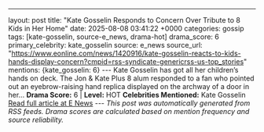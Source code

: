 ---
layout: post
title: "Kate Gosselin Responds to Concern Over Tribute to 8 Kids in Her Home"
date: 2025-08-08 03:41:22 +0000
categories: gossip
tags: [kate-gosselin, source-e_news, drama-hot]
drama_score: 6
primary_celebrity: kate_gosselin
source: e_news
source_url: "https://www.eonline.com/news/1420916/kate-gosselin-reacts-to-kids-hands-display-concern?cmpid=rss-syndicate-genericrss-us-top_stories"
mentions: {kate_gosselin: 6} --- Kate Gosselin has got all her children’s hands on deck. The Jon & Kate Plus 8 alum responded to a fan who pointed out an eyebrow-raising hand replica displayed on the archway of a door in her... **Drama Score:** 6 | **Level:** HOT **Celebrities Mentioned:** Kate Gosselin [Read full article at E News](https://www.eonline.com/news/1420916/kate-gosselin-reacts-to-kids-hands-display-concern?cmpid=rss-syndicate-genericrss-us-top_stories) --- *This post was automatically generated from RSS feeds. Drama scores are calculated based on mention frequency and source reliability.*